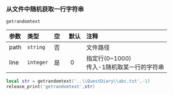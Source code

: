 ### 从文件中随机获取一行字符串

`getrandomtext`

| 参数 | 类型     | 空   | 默认 | 注释           |
| :--- | :------- | :--- | :--- | :------------- |
| path | `string` | 否   |      | 文件路径       |
| line | `integer` | 是   |  0    | 指定行(0~1000)<br />传入-1随机取某一行的字符串 |
```lua
local str = getrandomtext('..\\QuestDiary\\abc.txt',-1)
release_print('getrandomtext',str)
```

